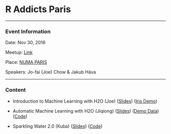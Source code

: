# R Addicts Paris

---

### Event Information

Date: Nov 30, 2016

Meetup: [Link](https://www.meetup.com/rparis/events/235437197/)

Place: [NUMA PARIS](https://maps.google.com/maps?f=q&hl=en&q=39%2C+rue+du+Caire+75002%2C+Paris%2C+fr) 

Speakers: Jo-fai (Joe) Chow & Jakub Háva

---

### Content

- Introduction to Machine Learning with H2O (Joe) ([Slides](https://github.com/h2oai/h2o-meetups/blob/master/2016_12_01_R_Addicts_Paris/H2O_Intro_R_Addicts_Paris.pdf)) ([Iris Demo](https://github.com/h2oai/h2o-meetups/tree/master/2016_12_01_R_Addicts_Paris/iris_demo))

- Automatic Machine Learning with H2O (Jiqiong) ([Slides](https://docs.google.com/presentation/d/19RSDX5eH9fCYcTjJ2VZzS8X_vHzIoJzEWCqW1MQx150/edit?usp=sharing)) ([Demo Data](https://www.kaggle.com/c/bnp-paribas-cardif-claims-management/data)) ([Code](https://github.com/h2oai/h2o-meetups/tree/master/2016_12_01_R_Addicts_Paris/ji_auto_ml_demo))

- Sparkling Water 2.0 (Kuba) ([Slides](https://github.com/h2oai/h2o-meetups/blob/master/2016_12_01_R_Addicts_Paris/Paris_sparkling_water.pdf)) ([Code](https://github.com/h2oai/sparkling-water/tree/master/r/examples))


